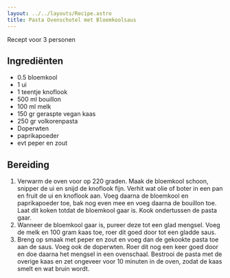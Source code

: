 ```yaml
---
layout: ../../layouts/Recipe.astro
title: Pasta Ovenschotel met Bloemkoolsaus
---
```

Recept voor 3 personen

## Ingrediënten

* 0﻿.5 bloemkool
* 1﻿ ui
* 1﻿ teentje knoflook
* 5﻿00 ml bouillon
* 1﻿00 ml melk
* 1﻿50 gr geraspte vegan kaas
* 2﻿50 gr volkorenpasta
* D﻿operwten
* p﻿aprikapoeder
* evt p﻿eper en zout

## Bereiding

1. V﻿erwarm de oven voor op 220 graden. Maak de bloemkool schoon, snipper de ui en snijd de knoflook fijn. Verhit wat olie of boter in een pan en fruit de ui en knoflook aan. Voeg daarna de bloemkool en paprikapoeder toe, bak nog even mee en voeg daarna de bouillon toe. Laat dit koken totdat de bloemkool gaar is. Kook ondertussen de pasta gaar.
2. Wanneer de bloemkool gaar is, pureer deze tot een glad mengsel. Voeg de melk en 100 gram kaas toe, roer dit goed door tot een gladde saus.
3. Breng op smaak met peper en zout en voeg dan de gekookte pasta toe aan de saus. Voeg ook de doperwten. Roer dit nog een keer goed door en doe daarna het mengsel in een ovenschaal. Bestrooi de pasta met de overige kaas en zet ongeveer voor 10 minuten in de oven, zodat de kaas smelt en wat bruin wordt.